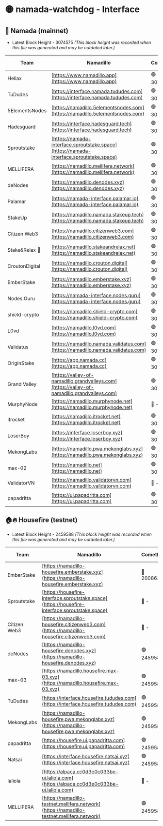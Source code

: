 # 🟡 namada-watchdog - Interface

## 🚀 Namada (mainnet)
- Latest Block Height - 3074575 *(This block height was recorded when this file was generated and may be outdated later.)*

| Team | Namadillo | CometBFT | Indexer | MASP Indexer |
|-|-|-|-|-|
| Heliax | [https://www.namadillo.app](https://www.namadillo.app) | 🟢 3074559 | 🟢 3074559 | 🟢 3074558 |
| TuDudes | [https://interface.namada.tududes.com](https://interface.namada.tududes.com) | 🟢 3074559 | 🟢 3074559 | 🟢 3074559 |
| 5ElementsNodes | [https://namadillo.5elementsnodes.com](https://namadillo.5elementsnodes.com) | 🟢 3074559 | 🟢 3074559 | 🟢 3074559 |
| Hadesguard | [https://interface.hadesguard.tech](https://interface.hadesguard.tech) | 🟢 3074560 | 🟢 3074560 | 🟢 3074560 |
| Sproutstake | [https://namada-interface.sproutstake.space](https://namada-interface.sproutstake.space) | 🟢 3074560 | 🟢 3074560 | 🔴 1207417 |
| MELLIFERA | [https://namadillo.mellifera.network](https://namadillo.mellifera.network) | 🟢 3074561 | 🟢 3074561 | 🟢 3074561 |
| deNodes | [https://namadillo.denodes.xyz](https://namadillo.denodes.xyz) | 🟢 3074562 | 🟢 3074562 | 🟢 3074562 |
| Palamar | [https://namada-interface.palamar.io](https://namada-interface.palamar.io) | 🟢 3074562 | 🟢 3074562 | 🟢 3074562 |
| StakeUp | [https://namadillo.namada.stakeup.tech](https://namadillo.namada.stakeup.tech) | 🟢 3074563 | 🟢 3074563 | 🟢 3074563 |
| Citizen Web3 | [https://namadillo.citizenweb3.com](https://namadillo.citizenweb3.com) | 🟢 3074563 | 🟢 3074563 | 🟢 3074563 |
| Stake&Relax 🦥 | [https://namadillo.stakeandrelax.net](https://namadillo.stakeandrelax.net) | 🟢 3074564 | 🟢 3074564 | 🟢 3074564 |
| CroutonDigital | [https://namadillo.crouton.digital](https://namadillo.crouton.digital) | 🟢 3074565 | 🟢 3074564 | 🟢 3074564 |
| EmberStake | [https://namadillo.emberstake.xyz](https://namadillo.emberstake.xyz) | 🟢 3074565 | 🟢 3074565 | 🟢 3074565 |
| Nodes.Guru | [https://namada-interface.nodes.guru](https://namada-interface.nodes.guru) | 🟢 3074565 | 🟢 3074565 | 🟢 3074565 |
| shield-crypto | [https://namadillo.shield-crypto.com](https://namadillo.shield-crypto.com) | 🟢 3074566 | 🟢 3074565 | 🟢 3074565 |
| L0vd | [https://namadillo.l0vd.com](https://namadillo.l0vd.com) | 🟢 3074567 | 🟢 3074566 | 🟢 3074566 |
| Validatus | [https://namadillo.namada.validatus.com](https://namadillo.namada.validatus.com) | 🟢 3074567 | 🟢 3074567 | 🟢 3074567 |
| OriginStake | [https://app.namada.cc](https://app.namada.cc) | 🟢 3074568 | 🟢 3074568 | 🟢 3074567 |
| Grand Valley | [https://valley-of-namadillo.grandvalleys.com](https://valley-of-namadillo.grandvalleys.com) | 🟢 3074568 | 🟢 3074567 | 🟢 3074568 |
| MurphyNode | [https://namadillo.murphynode.net](https://namadillo.murphynode.net) | 🔴 - | 🔴 - | 🔴 - |
| itrocket | [https://namadillo.itrocket.net](https://namadillo.itrocket.net) | 🟢 3074570 | 🟢 3074570 | 🟢 3074570 |
| LoserBoy | [https://interface.loserboy.xyz](https://interface.loserboy.xyz) | 🟢 3074571 | 🟢 3074571 | 🟢 3074571 |
| MekongLabs | [https://namadillo.pwa.mekonglabs.xyz](https://namadillo.pwa.mekonglabs.xyz) | 🟢 3074571 | 🟢 3074571 | 🟢 3074571 |
| max-02 | [https://namadillo.net](https://namadillo.net) | 🟢 3074572 | 🟢 3074572 | 🟢 3074572 |
| ValidatorVN | [https://namadillo.validatorvn.com](https://namadillo.validatorvn.com) | 🔴 - | 🔴 - | 🔴 - |
| papadritta | [https://ui.papadritta.com](https://ui.papadritta.com) | 🟢 3074575 | 🟢 3074575 | 🟢 3074575 |

## 🏠🔥 Housefire (testnet)
- Latest Block Height - 2459588 *(This block height was recorded when this file was generated and may be outdated later.)*

| Team | Namadillo | CometBFT | Indexer | MASP Indexer |
|-|-|-|-|-|
| EmberStake | [https://namadillo-housefire.emberstake.xyz](https://namadillo-housefire.emberstake.xyz) | 🔴 2008636 | 🔴 - | 🔴 - |
| Sproutstake | [https://housefire-interface.sproutstake.space](https://housefire-interface.sproutstake.space) | 🔴 - | 🔴 - | 🔴 - |
| Citizen Web3 | [https://namadillo-housefire.citizenweb3.com](https://namadillo-housefire.citizenweb3.com) | 🔴 - | 🔴 - | 🔴 - |
| deNodes | [https://namadillo-housefire.denodes.xyz](https://namadillo-housefire.denodes.xyz) | 🟢 2459584 | 🟢 2459584 | 🟢 2459584 |
| max-03 | [https://namadillo.housefire.max-03.xyz](https://namadillo.housefire.max-03.xyz) | 🟢 2459585 | 🔴 2167206 | 🟢 2459585 |
| TuDudes | [https://interface.housefire.tududes.com](https://interface.housefire.tududes.com) | 🟢 2459585 | 🟢 2459585 | 🟢 2459585 |
| MekongLabs | [https://namadillo-housefire.pwa.mekonglabs.xyz](https://namadillo-housefire.pwa.mekonglabs.xyz) | 🟢 2459585 | 🟢 2459585 | 🟢 2459585 |
| papadritta | [https://housefire.ui.papadritta.com](https://housefire.ui.papadritta.com) | 🟢 2459586 | 🟢 2459586 | 🟢 2459586 |
| Natsai | [https://interface.housefire.natsai.xyz](https://interface.housefire.natsai.xyz) | 🟢 2459586 | 🟢 2459586 | 🟢 2459586 |
| laliola | [https://alpaca.cc0d3e0c033be-ui.laliola.com](https://alpaca.cc0d3e0c033be-ui.laliola.com) | 🔴 - | 🔴 - | 🔴 - |
| MELLIFERA | [https://namadillo-testnet.mellifera.network](https://namadillo-testnet.mellifera.network) | 🟢 2459588 | 🟢 2459588 | 🟢 2459588 |

